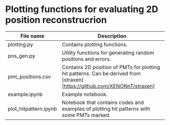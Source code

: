 # Plotting functions for evaluating 2D position reconstrucrion



|File name    |Description    |
|--------     |--------       |
|plotting.py  |Contains plotting functions.|
|pos_gen.py   |Utility functions for generating random positions and errors.|
|pmt_positions.csv|Contains 2D position of PMTs for plotting hit patterns. Can be derived from (straxen)[https://github.com/XENONnT/straxen]|
|example.ipynb|Example notebook.|
|plot_hitpattern.ipynb|Notebook that contains codes and examples of plotting hit patterns with some PMTs marked.|